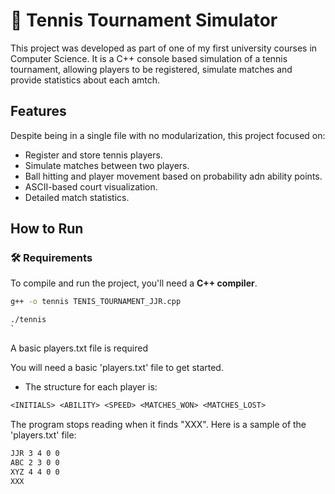 # 🎾 Tennis Tournament Simulator

This project was developed as part of one of my first university courses in Computer Science. It is a C++ console based simulation of a tennis tournament, allowing players to be registered, simulate matches and provide statistics about each amtch.

## Features

Despite being in a single file with no modularization, this project focused on:

- Register and store tennis players.
- Simulate matches between two players.
- Ball hitting and player movement based on probability adn ability points.
- ASCII-based court visualization.
- Detailed match statistics.

## How to Run

### 🛠️ Requirements

To compile and run the project, you'll need a **C++ compiler**.

```bash
g++ -o tennis TENIS_TOURNAMENT_JJR.cpp

./tennis
`
```

A basic players.txt file is required

You will need a basic 'players.txt' file to get started.

- The structure for each player is:

```txt
<INITIALS> <ABILITY> <SPEED> <MATCHES_WON> <MATCHES_LOST>
```

The program stops reading when it finds "XXX". Here is a sample of the 'players.txt' file:

```txt
JJR 3 4 0 0
ABC 2 3 0 0
XYZ 4 4 0 0
XXX
```


